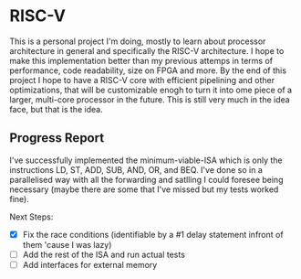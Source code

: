 # RISC-V

This is a personal project I'm doing, mostly to learn about processor architecture in general and specifically the RISC-V architecture. I hope to make this implementation better than my previous attemps in terms of performance, code readability, size on FPGA and more. 
By the end of this project I hope to have a RISC-V core with efficient pipelining and other optimizations, that will be customizable enogh to turn it into ome piece of a larger, multi-core processor in the future. This is still very much in the idea face, but that is the idea.



## Progress Report

I've successfully implemented the minimum-viable-ISA which is only the instructions LD, ST, ADD, SUB, AND, OR, and BEQ. I've done so in a parallelised way with all the forwarding and satlling I could foresee being necessary (maybe there are some that I've missed but my tests worked fine).

Next Steps:

 - [x] Fix the race conditions (identifiable by a #1 delay statement infront of them 'cause I was lazy)
 - [ ] Add the rest of the ISA and run actual tests
 - [ ] Add interfaces for external memory
